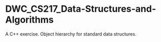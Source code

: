 DWC_CS217_Data-Structures-and-Algorithms
========================================

A C++ exercise. Object hierarchy for standard data structures.
